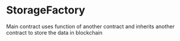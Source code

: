# StorageFactory
Main contract uses function of another contract and inherits another contract to store the data in blockchain
